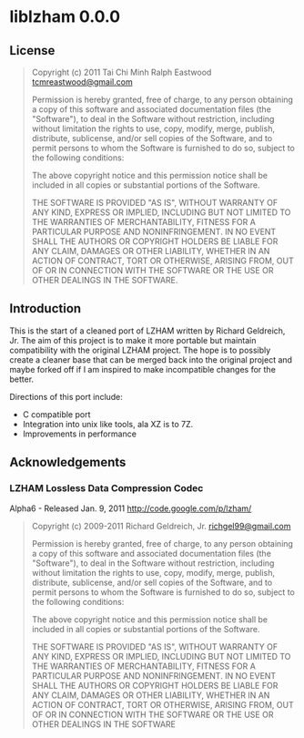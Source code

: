 liblzham 0.0.0
==============

License
-------

> Copyright (c) 2011 Tai Chi Minh Ralph Eastwood <tcmreastwood@gmail.com>
>
> Permission is hereby granted, free of charge, to any person obtaining a copy
> of this software and associated documentation files (the "Software"), to deal
> in the Software without restriction, including without limitation the rights
> to use, copy, modify, merge, publish, distribute, sublicense, and/or sell
> copies of the Software, and to permit persons to whom the Software is
> furnished to do so, subject to the following conditions:
>
> The above copyright notice and this permission notice shall be included in
> all copies or substantial portions of the Software.
>
> THE SOFTWARE IS PROVIDED "AS IS", WITHOUT WARRANTY OF ANY KIND, EXPRESS OR
> IMPLIED, INCLUDING BUT NOT LIMITED TO THE WARRANTIES OF MERCHANTABILITY,
> FITNESS FOR A PARTICULAR PURPOSE AND NONINFRINGEMENT. IN NO EVENT SHALL THE
> AUTHORS OR COPYRIGHT HOLDERS BE LIABLE FOR ANY CLAIM, DAMAGES OR OTHER
> LIABILITY, WHETHER IN AN ACTION OF CONTRACT, TORT OR OTHERWISE, ARISING FROM,
> OUT OF OR IN CONNECTION WITH THE SOFTWARE OR THE USE OR OTHER DEALINGS IN
> THE SOFTWARE.

Introduction
------------

This is the start of a cleaned port of LZHAM written by Richard Geldreich, Jr.
The aim of this project is to make it more portable but maintain compatibility
with the original LZHAM project.  The hope is to possibly create a cleaner base
that can be merged back into the original project and maybe forked off if I
am inspired to make incompatible changes for the better.

Directions of this port include:
- C compatible port
- Integration into unix like tools, ala XZ is to 7Z.
- Improvements in performance

Acknowledgements
----------------

### LZHAM Lossless Data Compression Codec
Alpha6 - Released Jan. 9, 2011
http://code.google.com/p/lzham/

> Copyright (c) 2009-2011 Richard Geldreich, Jr. <richgel99@gmail.com>
>
> Permission is hereby granted, free of charge, to any person obtaining a copy
> of this software and associated documentation files (the "Software"), to deal
> in the Software without restriction, including without limitation the rights
> to use, copy, modify, merge, publish, distribute, sublicense, and/or sell
> copies of the Software, and to permit persons to whom the Software is
> furnished to do so, subject to the following conditions:
>
> The above copyright notice and this permission notice shall be included in
> all copies or substantial portions of the Software.
>
> THE SOFTWARE IS PROVIDED "AS IS", WITHOUT WARRANTY OF ANY KIND, EXPRESS OR
> IMPLIED, INCLUDING BUT NOT LIMITED TO THE WARRANTIES OF MERCHANTABILITY,
> FITNESS FOR A PARTICULAR PURPOSE AND NONINFRINGEMENT. IN NO EVENT SHALL THE
> AUTHORS OR COPYRIGHT HOLDERS BE LIABLE FOR ANY CLAIM, DAMAGES OR OTHER
> LIABILITY, WHETHER IN AN ACTION OF CONTRACT, TORT OR OTHERWISE, ARISING FROM,
> OUT OF OR IN CONNECTION WITH THE SOFTWARE OR THE USE OR OTHER DEALINGS IN
> THE SOFTWARE
